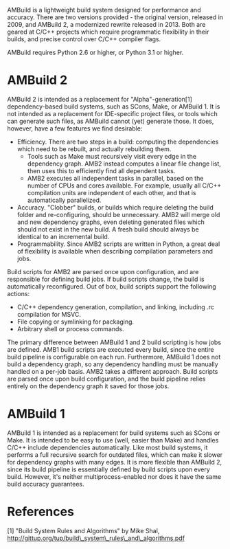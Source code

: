 AMBuild is a lightweight build system designed for performance and accuracy. There are two versions provided - the original version, released in 2009, and AMBuild 2, a modernized rewrite released in 2013. Both are geared at C/C++ projects which require programmatic flexibility in their builds, and precise control over C/C++ compiler flags.

AMBuild requires Python 2.6 or higher, or Python 3.1 or higher.

# AMBuild 2

AMBuild 2 is intended as a replacement for "Alpha"-generation[1] dependency-based build systems, such as SCons, Make, or AMBuild 1. It is not intended as a replacement for IDE-specific project files, or tools which can generate such files, as AMBuild cannot (yet) generate those. It does, however, have a few features we find desirable:

* Efficiency. There are two steps in a build: computing the dependencies which need to be rebuilt, and actually rebuilding them.
    * Tools such as Make must recursively visit every edge in the dependency graph. AMB2 instead computes a linear file change list, then uses this to efficiently find all dependent tasks.
    * AMB2 executes all independent tasks in parallel, based on the number of CPUs and cores available. For example, usually all C/C++ compilation units are independent of each other, and that is automatically parallelized.
* Accuracy. "Clobber" builds, or builds which require deleting the build folder and re-configuring, should be unnecessary. AMB2 will merge old and new dependency graphs, even deleting generated files which should not exist in the new build. A fresh build should always be identical to an incremental build.
* Programmability. Since AMB2 scripts are written in Python, a great deal of flexibility is available when describing compilation parameters and jobs.

Build scripts for AMB2 are parsed once upon configuration, and are responsible for defining build jobs. If build scripts change, the build is automatically reconfigured. Out of box, build scripts support the following actions:
* C/C++ dependency generation, compilation, and linking, including .rc compilation for MSVC.
* File copying or symlinking for packaging.
* Arbitrary shell or process commands.

The primary difference between AMBuild 1 and 2 build scripting is how jobs are defined. AMB1 build scripts are executed every build, since the entire build pipeline is configurable on each run. Furthermore, AMBuild 1 does not build a dependency graph, so any dependency handling must be manually handled on a per-job basis. AMB2 takes a different approach. Build scripts are parsed once upon build configuration, and the build pipeline relies entirely on the dependency graph it saved for those jobs.

# AMBuild 1

AMBuild 1 is intended as a replacement for build systems such as SCons or Make. It is intended to be easy to use (well, easier than Make) and handles C/C++ include dependencies automatically. Like most build systems, it performs a full recursive search for outdated files, which can make it slower for dependency graphs with many edges. It is more flexible than AMBuild 2, since its build pipeline is essentially defined by build scripts upon every build. However, it's neither multiprocess-enabled nor does it have the same build accuracy guarantees.

# References
[1] "Build System Rules and Algorithms" by Mike Shal, http://gittup.org/tup/build\_system\_rules\_and\_algorithms.pdf
